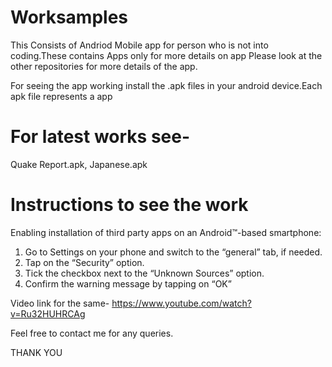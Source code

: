 # Worksamples
This Consists of Andriod Mobile app for person who is not into coding.These contains Apps only for more details on app Please look at the other repositories for more details of the app.

For seeing the app working install the .apk files in your android device.Each apk file represents a app

# For latest works see-
Quake Report.apk,
Japanese.apk

# Instructions to see the work
Enabling installation of third party apps on an Android™-based smartphone:

1. Go to Settings on your phone and switch to the “general” tab, if needed.
2. Tap on the “Security” option.
3. Tick the checkbox next to the “Unknown Sources” option.
4. Confirm the warning message by tapping on “OK”

Video link for the same-
https://www.youtube.com/watch?v=Ru32HUHRCAg

Feel free to contact me for any queries.

THANK YOU 

